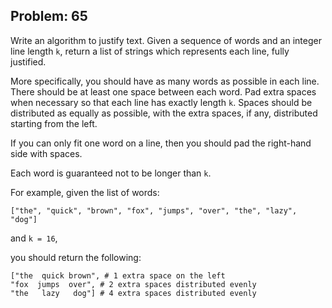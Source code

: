 Problem: 65
---
Write an algorithm to justify text. Given a sequence of words and
an integer line length `k`, return a list of strings which
represents each line, fully justified.

More specifically, you should have as many words as possible in
each line. There should be at least one space between each word.
Pad extra spaces when necessary so that each line has exactly
length `k`. Spaces should be distributed as equally as possible,
with the extra spaces, if any, distributed starting from the left.

If you can only fit one word on a line, then you should pad the
right-hand side with spaces.

Each word is guaranteed not to be longer than `k`.

For example, given the list of words:
```
["the", "quick", "brown", "fox", "jumps", "over", "the", "lazy", "dog"]
```
and `k = 16`,

you should return the following:
```
["the  quick brown", # 1 extra space on the left
"fox  jumps  over", # 2 extra spaces distributed evenly
"the   lazy   dog"] # 4 extra spaces distributed evenly
```

